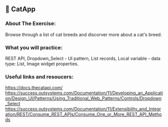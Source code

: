 ## :ledger: CatApp

### About The Exercise:

Browse through a list of cat breeds and discorver more about a cat's breed.

### What you will practice:

REST API, Dropdown_Select - UI pattern, List records, Local variable - data type: List, Image widget properties.

### Useful links and resoucers:

https://docs.thecatapi.com/
https://success.outsystems.com/Documentation/11/Developing_an_Application/Design_UI/Patterns/Using_Traditional_Web_Patterns/Controls/Dropdown_Select
https://success.outsystems.com/Documentation/11/Extensibility_and_Integration/REST/Consume_REST_APIs/Consume_One_or_More_REST_API_Methods
